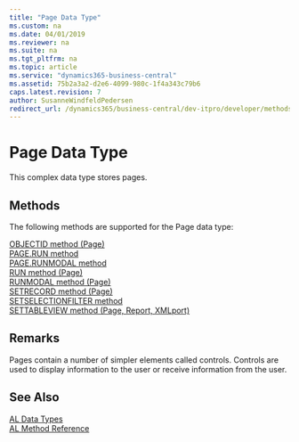 ```yaml
---
title: "Page Data Type"
ms.custom: na
ms.date: 04/01/2019
ms.reviewer: na
ms.suite: na
ms.tgt_pltfrm: na
ms.topic: article
ms.service: "dynamics365-business-central"
ms.assetid: 75b2a3a2-d2e6-4099-980c-1f4a343c79b6
caps.latest.revision: 7
author: SusanneWindfeldPedersen
redirect_url: /dynamics365/business-central/dev-itpro/developer/methods-auto/library
---
```

# Page Data Type
This complex data type stores pages.  

## Methods
The following methods are supported for the Page data type:

[OBJECTID method (Page)](../methods/devenv-objectid-method-page.md)   
[PAGE.RUN method](../methods/devenv-page-run-method.md)   
[PAGE.RUNMODAL method](../methods/devenv-page-runmodal-method.md)   
[RUN method (Page)](../methods/devenv-run-method-page.md)   
[RUNMODAL method (Page)](../methods/devenv-runmodal-method-page.md)   
[SETRECORD method (Page)](../methods/devenv-setrecord-method-page.md)   
[SETSELECTIONFILTER method](../methods/devenv-setselectionfilter-method.md)   
[SETTABLEVIEW method (Page, Report, XMLport)](../methods/devenv-settableview-method-page-report-xmlport.md)   
<!--[UPDATE](../../dynamics-nav/UPDATE.md)-->

## Remarks  
 Pages contain a number of simpler elements called controls. Controls are used to display information to the user or receive information from the user.  

## See Also
[AL Data Types](devenv-al-data-types.md)  
[AL Method Reference](../methods/devenv-al-method-reference.md)  
 